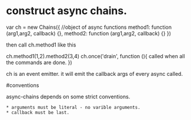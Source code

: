 # construct async chains.

var ch = new Chains({
  //object of async functions
  method1: function (arg1,arg2, callback) {},
  method2: function (arg1,arg2, callback) {}
})

then call ch.method1 like this

ch.method1(1,2).method2(3,4)
ch.once('drain', function (){
  called when all the commands are done.
})

ch is an event emitter. it will emit the callback args of every async called.


#conventions

async-chains depends on some strict conventions.

    * arguments must be literal - no varible arguments.
    * callback must be last.